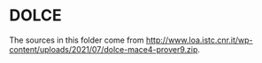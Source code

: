 # DOLCE
The sources in this folder come from http://www.loa.istc.cnr.it/wp-content/uploads/2021/07/dolce-mace4-prover9.zip.